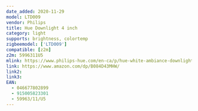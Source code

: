 ```yaml
---
date_added: 2020-11-29
model: LTD009
vendor: Philips
title: Hue Downlight 4 inch
category: light
supports: brightness, colortemp
zigbeemodel: ['LTD009']
compatible: [z2m]
z2m: 5996311U5
mlink: https://www.philips-hue.com/en-ca/p/hue-white-ambiance-downlight-4-inch/5996311U5
link: https://www.amazon.com/dp/B084D43MHW/
link2: 
link3: 
EAN: 
  - 046677802899
  - 915005823301
  - 59963/11/U5
---
```

